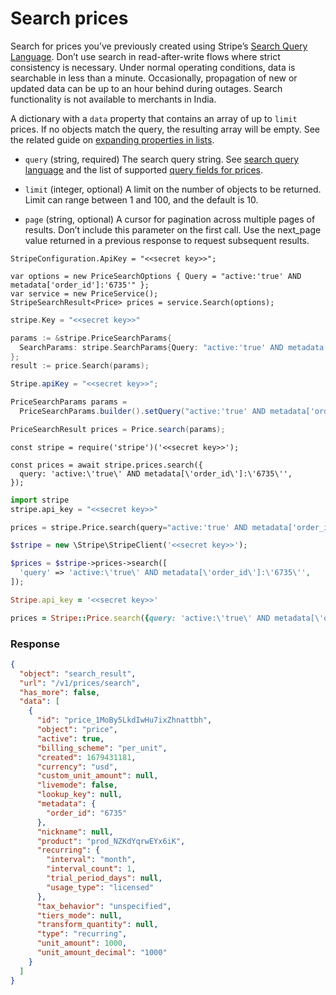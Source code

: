 # Search prices

Search for prices you’ve previously created using Stripe’s [Search Query Language](https://docs.stripe.com/docs/search.md#search-query-language).
Don’t use search in read-after-write flows where strict consistency is necessary. Under normal operating
conditions, data is searchable in less than a minute. Occasionally, propagation of new or updated data can be up
to an hour behind during outages. Search functionality is not available to merchants in India.

A dictionary with a `data` property that contains an array of up to `limit` prices. If no objects match the
query, the resulting array will be empty. See the related guide on [expanding properties in lists](https://docs.stripe.com/docs/expand.md#lists).

- `query` (string, required)
  The search query string. See [search query language](https://docs.stripe.com/docs/search.md#search-query-language) and the list of supported [query fields for prices](https://docs.stripe.com/docs/search.md#query-fields-for-prices).

- `limit` (integer, optional)
  A limit on the number of objects to be returned. Limit can range between 1 and 100, and the default is 10.

- `page` (string, optional)
  A cursor for pagination across multiple pages of results. Don’t include this parameter on the first call. Use the next_page value returned in a previous response to request subsequent results.

```dotnet
StripeConfiguration.ApiKey = "<<secret key>>";

var options = new PriceSearchOptions { Query = "active:'true' AND metadata['order_id']:'6735'" };
var service = new PriceService();
StripeSearchResult<Price> prices = service.Search(options);
```

```go
stripe.Key = "<<secret key>>"

params := &stripe.PriceSearchParams{
  SearchParams: stripe.SearchParams{Query: "active:'true' AND metadata['order_id']:'6735'"},
};
result := price.Search(params);
```

```java
Stripe.apiKey = "<<secret key>>";

PriceSearchParams params =
  PriceSearchParams.builder().setQuery("active:'true' AND metadata['order_id']:'6735'").build();

PriceSearchResult prices = Price.search(params);
```

```node
const stripe = require('stripe')('<<secret key>>');

const prices = await stripe.prices.search({
  query: 'active:\'true\' AND metadata[\'order_id\']:\'6735\'',
});
```

```python
import stripe
stripe.api_key = "<<secret key>>"

prices = stripe.Price.search(query="active:'true' AND metadata['order_id']:'6735'")
```

```php
$stripe = new \Stripe\StripeClient('<<secret key>>');

$prices = $stripe->prices->search([
  'query' => 'active:\'true\' AND metadata[\'order_id\']:\'6735\'',
]);
```

```ruby
Stripe.api_key = '<<secret key>>'

prices = Stripe::Price.search({query: 'active:\'true\' AND metadata[\'order_id\']:\'6735\''})
```

### Response

```json
{
  "object": "search_result",
  "url": "/v1/prices/search",
  "has_more": false,
  "data": [
    {
      "id": "price_1MoBy5LkdIwHu7ixZhnattbh",
      "object": "price",
      "active": true,
      "billing_scheme": "per_unit",
      "created": 1679431181,
      "currency": "usd",
      "custom_unit_amount": null,
      "livemode": false,
      "lookup_key": null,
      "metadata": {
        "order_id": "6735"
      },
      "nickname": null,
      "product": "prod_NZKdYqrwEYx6iK",
      "recurring": {
        "interval": "month",
        "interval_count": 1,
        "trial_period_days": null,
        "usage_type": "licensed"
      },
      "tax_behavior": "unspecified",
      "tiers_mode": null,
      "transform_quantity": null,
      "type": "recurring",
      "unit_amount": 1000,
      "unit_amount_decimal": "1000"
    }
  ]
}
```
